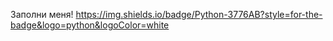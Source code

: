 Заполни меня!
https://img.shields.io/badge/Python-3776AB?style=for-the-badge&logo=python&logoColor=white